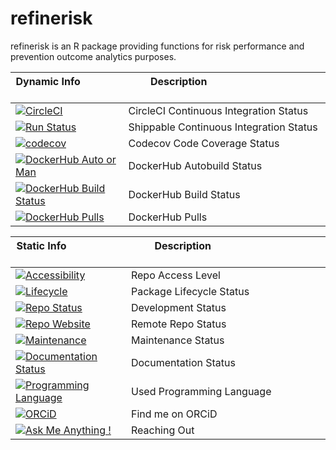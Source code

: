 # refinerisk

refinerisk is an R package providing functions for risk performance and prevention outcome analytics purposes.


| Dynamic Info &nbsp; &nbsp; &nbsp; &nbsp; &nbsp; &nbsp; &nbsp; &nbsp; &nbsp; | &nbsp; &nbsp; &nbsp; &nbsp; Description &nbsp; &nbsp; &nbsp; &nbsp; &nbsp; &nbsp; &nbsp; &nbsp; &nbsp; &nbsp; &nbsp; &nbsp; &nbsp; &nbsp; &nbsp; &nbsp; &nbsp; &nbsp; &nbsp; &nbsp; &nbsp; &nbsp; &nbsp; &nbsp; &nbsp; &nbsp; &nbsp; &nbsp; &nbsp; &nbsp; &nbsp; &nbsp; |
|--------------------|--------------------|
| [![CircleCI](https://circleci.com/bb/j4nb00n/refinerisk.svg?style=svg&circle-token=e503b92288374c9cc83a04f39416086da0c65f6c)](https://circleci.com/bb/j4nb00n/refinerisk) | CircleCI Continuous Integration Status |
| [![Run Status](https://api.shippable.com/projects/5c13d1cee462ca07005b9199/badge?branch=master)](https://app.shippable.com/bitbucket/j4nb00n/refinerisk/dashboard) | Shippable Continuous Integration Status |
| [![codecov](https://codecov.io/bb/j4nb00n/refinerisk/branch/master/graph/badge.svg?token=jfUdirvPSS)](https://codecov.io/bb/j4nb00n/refinerisk) | Codecov Code Coverage Status |
| [![DockerHub Auto or Man](https://img.shields.io/docker/automated/j4nb00n/ci-base.svg)](https://hub.docker.com/r/j4nb00n/ci-base 'DockerHub Autobuild Status') | DockerHub Autobuild Status |
| [![DockerHub Build Status](https://img.shields.io/docker/build/j4nb00n/ci-base.svg)](https://hub.docker.com/r/j4nb00n/ci-base 'DockerHub Build Status') | DockerHub Build Status |
| [![DockerHub Pulls](https://img.shields.io/docker/pulls/j4nb00n/ci-base.svg)](https://hub.docker.com/r/j4nb00n/ci-base 'DockerHub Pulls') | DockerHub Pulls |



| Static Info &nbsp; &nbsp; &nbsp; &nbsp; &nbsp; &nbsp; &nbsp; &nbsp; &nbsp; &nbsp; &nbsp; &nbsp; | &nbsp; &nbsp; &nbsp; &nbsp; Description &nbsp; &nbsp; &nbsp; &nbsp; &nbsp; &nbsp; &nbsp; &nbsp; &nbsp; &nbsp; &nbsp; &nbsp; &nbsp; &nbsp; &nbsp; &nbsp; &nbsp; &nbsp; &nbsp; &nbsp; &nbsp; &nbsp; &nbsp; &nbsp; &nbsp; &nbsp; &nbsp; &nbsp; &nbsp; &nbsp; &nbsp; &nbsp; |
|--------------------|--------------------|
| [![Accessibility](https://img.shields.io/badge/access-private-red.svg)](https://github.com/j4nb00n/refinerisk) | Repo Access Level |
| [![Lifecycle](https://img.shields.io/badge/lifecycle-experimental-orange.svg)](https://www.tidyverse.org/lifecycle/#experimental) | Package Lifecycle Status |
| [![Repo Status](http://www.repostatus.org/badges/latest/active.svg)](http://www.repostatus.org/#active) | Development Status |
| [![Repo Website](https://img.shields.io/website-up-down-green-red/http/j4nb00n.bitbucket.org.svg)](https://bitbucket.org/j4nb00n/refinerisk) | Remote Repo Status |
| [![Maintenance](https://img.shields.io/badge/maintained%3F-yes-green.svg)](https://github.com/j4nb00n/refinerisk) | Maintenance Status |
| [![Documentation Status](https://readthedocs.org/projects/ansicolortags/badge/?version=latest)](https://github.com/j4nb00n/refinerisk) | Documentation Status |
| [![Programming Language](https://img.shields.io/badge/made%20with-R-blue.svg)](https://github.com/j4nb00n/refinerisk) | Used Programming Language |
| [![ORCiD](https://img.shields.io/badge/ORCiD-0000--0002--1225--6973-green.svg)](http://orcid.org/0000-0002-1225-6973) | Find me on ORCiD |
| [![Ask Me Anything !](https://img.shields.io/badge/ask%20me-anything-1abc9c.svg)](https://github.com/j4nb00n/refinerisk) | Reaching Out |
